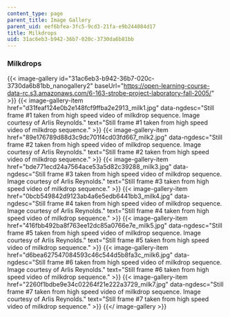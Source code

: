 ```yaml
---
content_type: page
parent_title: Image Gallery
parent_uid: eef6bfea-3fc5-9cd3-21fa-e9b244084d17
title: Milkdrops
uid: 31ac6eb3-b942-36b7-020c-3730da6b81bb
---
```


### Milkdrops
{{< image-gallery id="31ac6eb3-b942-36b7-020c-3730da6b81bb_nanogallery2" baseUrl="https://open-learning-course-data-rc.s3.amazonaws.com/6-163-strobe-project-laboratory-fall-2005/" >}}
{{< image-gallery-item href="d31feaf124e0b2e148fcf9ffba2e2913_milk1.jpg" data-ngdesc="Still frame #1 taken from high speed video of milkdrop sequence. Image courtesy of Arlis Reynolds." text="Still frame #1 taken from high speed video of milkdrop sequence." >}}
{{< image-gallery-item href="89e176789d88d3c9dc701f4cd03fd667_milk2.jpg" data-ngdesc="Still frame #2 taken from high speed video of milkdrop sequence. Image courtesy of Arlis Reynolds." text="Still frame #2 taken from high speed video of milkdrop sequence." >}}
{{< image-gallery-item href="bde771ecd24a7564ace53a5d82c39288_milk3.jpg" data-ngdesc="Still frame #3 taken from high speed video of milkdrop sequence. Image courtesy of Arlis Reynolds." text="Still frame #3 taken from high speed video of milkdrop sequence." >}}
{{< image-gallery-item href="0bcb549842d9123ab4a6e5edb6441bb3_milk4.jpg" data-ngdesc="Still frame #4 taken from high speed video of milkdrop sequence. Image courtesy of Arlis Reynolds." text="Still frame #4 taken from high speed video of milkdrop sequence." >}}
{{< image-gallery-item href="416fbb492ba8f763ee12dc85a0766e7e_milk5.jpg" data-ngdesc="Still frame #5 taken from high speed video of milkdrop sequence. Image courtesy of Arlis Reynolds." text="Still frame #5 taken from high speed video of milkdrop sequence." >}}
{{< image-gallery-item href="d6bea627547084593c46c544d5b8fa3c_milk6.jpg" data-ngdesc="Still frame #6 taken from high speed video of milkdrop sequence. Image courtesy of Arlis Reynolds." text="Still frame #6 taken from high speed video of milkdrop sequence." >}}
{{< image-gallery-item href="2260f1bdbe9e34c02264f21e222a3729_milk7.jpg" data-ngdesc="Still frame #7 taken from high speed video of milkdrop sequence. Image courtesy of Arlis Reynolds." text="Still frame #7 taken from high speed video of milkdrop sequence." >}}
{{</ image-gallery >}}